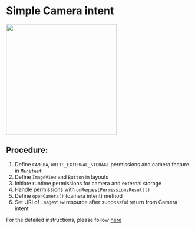 # Simple Camera intent

<img src="./Screenshots/camera_demo.gif" width="300">

## Procedure:

1. Define `CAMERA`, `WRITE_EXTERNAL_STORAGE` permissions and camera feature in `Manifest`
2. Define `ImageView` and `Button` in layouts
3. Initiate runtime permissions for camera and external storage
4. Handle permissions with `onRequestPermissionsResult()`
5. Define `openCamera()` (camera intent) method
6. Set URI of `ImageView` resource  after successful return from Camera intent

For the detailed instructions, please follow [here](https://tbl-unist.github.io/tbl-edge/Mobile%20(Mon%20&%20Wed%2014%2030%20~%2016%2030)%20e2931664d0d9423e97b5abd18f4e5a3b/Week%202%20Android%20communication%20&%20sensors%20c0f6510fb97341c49d934d1659d40ae6/Building%20Camera%20intent%20417cdbae31774fa48f964040ad9a88d5.html)
